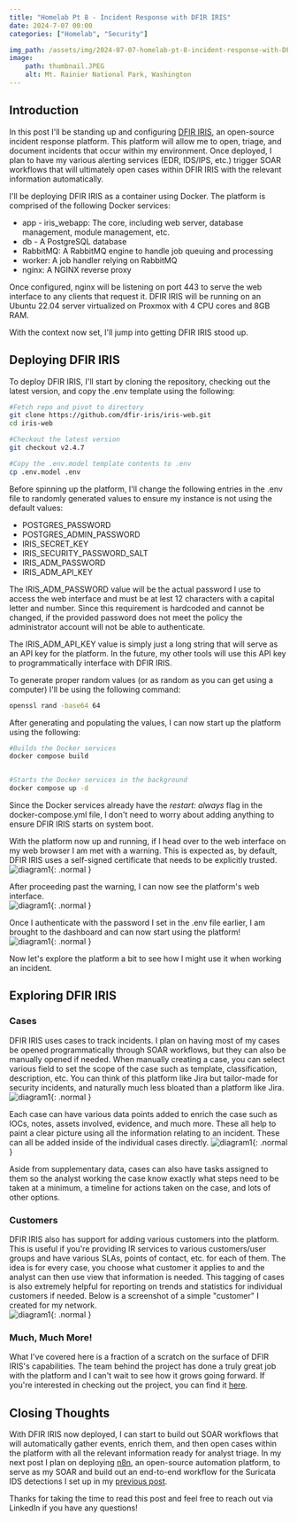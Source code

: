 ```yaml
---
title: "Homelab Pt 8 - Incident Response with DFIR IRIS"
date: 2024-7-07 00:00
categories: ["Homelab", "Security"]

img_path: /assets/img/2024-07-07-homelab-pt-8-incident-response-with-DFIR-IRIS
image:
    path: thumbnail.JPEG
    alt: Mt. Rainier National Park, Washington
---
```

## Introduction
In this post I'll be standing up and configuring [DFIR IRIS](https://dfir-iris.org/), an open-source incident response platform. This platform will allow me to open, triage, and document incidents that occur within my environment. Once deployed, I plan to have my various alerting services (EDR, IDS/IPS, etc.) trigger SOAR workflows that will ultimately open cases within DFIR IRIS with the relevant information automatically.

I'll be deploying DFIR IRIS as a container using Docker. The platform is comprised of the following Docker services:
* app - iris_webapp: The core, including web server, database management, module management, etc.
* db - A PostgreSQL database
* RabbitMQ: A RabbitMQ engine to handle job queuing and processing
* worker: A job handler relying on RabbitMQ
* nginx: A NGINX reverse proxy

Once configured, nginx will be listening on port 443 to serve the web interface to any clients that request it. DFIR IRIS will be running on an Ubuntu 22.04 server virtualized on Proxmox with 4 CPU cores and 8GB RAM.

With the context now set, I'll jump into getting DFIR IRIS stood up.

## Deploying DFIR IRIS
To deploy DFIR IRIS, I'll start by cloning the repository, checking out the latest version, and copy the .env template using the following:
```bash
#Fetch repo and pivot to directory
git clone https://github.com/dfir-iris/iris-web.git
cd iris-web

#Checkout the latest version
git checkout v2.4.7

#Copy the .env.model template contents to .env
cp .env.model .env
```

Before spinning up the platform, I'll change the following entries in the .env file to randomly generated values to ensure my instance is not using the default values:
* POSTGRES_PASSWORD
* POSTGRES_ADMIN_PASSWORD
* IRIS_SECRET_KEY
* IRIS_SECURITY_PASSWORD_SALT
* IRIS_ADM_PASSWORD
* IRIS_ADM_API_KEY

The IRIS_ADM_PASSWORD value will be the actual password I use to access the web interface and must be at lest 12 characters with a capital letter and number. Since this requirement is hardcoded and cannot be changed, if the provided password does not meet the policy the administrator account will not be able to authenticate.  

The IRIS_ADM_API_KEY value is simply just a long string that will serve as an API key for the platform. In the future, my other tools will use this API key to programmatically interface with DFIR IRIS.

To generate proper random values (or as random as you can get using a computer) I'll be using the following command:
```bash
openssl rand -base64 64
```

After generating and populating the values, I can now start up the platform using the following:
```bash
#Builds the Docker services
docker compose build


#Starts the Docker services in the background
docker compose up -d
```

Since the Docker services already have the *restart: always* flag in the docker-compose.yml file, I don't need to worry about adding anything to ensure DFIR IRIS starts on system boot.  

With the platform now up and running, if I head over to the web interface on my web browser I am met with a warning. This is expected as, by default, DFIR IRIS uses a self-signed certificate that needs to be explicitly trusted.  
![diagram1](1.png){: .normal }  

After proceeding past the warning, I can now see the platform's web interface.  
![diagram1](2.png){: .normal }  

Once I authenticate with the password I set in the .env file earlier, I am brought to the dashboard and can now start using the platform!  
![diagram1](3.png){: .normal }  

Now let's explore the platform a bit to see how I might use it when working an incident.  

## Exploring DFIR IRIS
### Cases
DFIR IRIS uses cases to track incidents. I plan on having most of my cases be opened programmatically through SOAR workflows, but they can also be manually opened if needed. When manually creating a case, you can select various field to set the scope of the case such as template, classification, description, etc. You can think of this platform like Jira but tailor-made for security incidents, and naturally much less bloated than a platform like Jira. 
![diagram1](4.png){: .normal }  

Each case can have various data points added to enrich the case such as IOCs, notes, assets involved, evidence, and much more. These all help to paint a clear picture using all the information relating to an incident. These can all be added inside of the individual cases directly.
![diagram1](5.png){: .normal }  

Aside from supplementary data, cases can also have tasks assigned to them so the analyst working the case know exactly what steps need to be taken at a minimum, a timeline for actions taken on the case, and lots of other options.


### Customers
DFIR IRIS also has support for adding various customers into the platform. This is useful if you're providing IR services to various customers/user groups and have various SLAs, points of contact, etc. for each of them. The idea is for every case, you choose what customer it applies to and the analyst can then use view that information is needed. This tagging of cases is also extremely helpful for reporting on trends and statistics for individual customers if needed. Below is a screenshot of a simple "customer" I created for my network.  
![diagram1](6.png){: .normal }  



### Much, Much More!
What I've covered here is a fraction of a scratch on the surface of DFIR IRIS's capabilities. The team behind the project has done a truly great job with the platform and I can't wait to see how it grows going forward. If you're interested in checking out the project, you can find it [here](https://dfir-iris.org/).

## Closing Thoughts
With DFIR IRIS now deployed, I can start to build out SOAR workflows that will automatically gather events, enrich them, and then open cases within the platform with all the relevant information ready for analyst triage. In my next post I plan on deploying [n8n](https://github.com/n8n-io/n8n), an open-source automation platform, to serve as my SOAR and build out an end-to-end workflow for the Suricata IDS detections I set up in my [previous post](/posts/homelab-pt-7-detecting-known-threats-with-suricata/). 

Thanks for taking the time to read this post and feel free to reach out via LinkedIn if you have any questions!